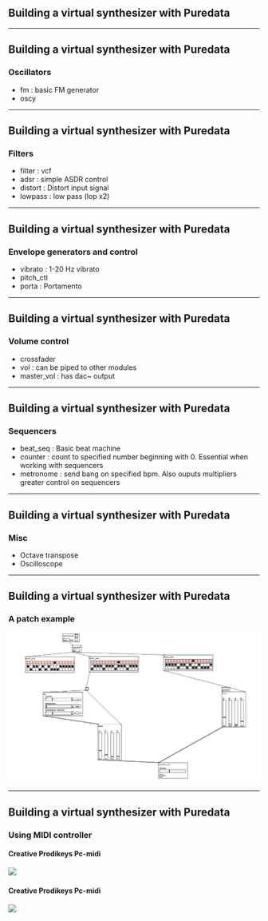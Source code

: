 ## Building a virtual synthesizer with Puredata

---
## Building a virtual synthesizer with Puredata
### Oscillators
* fm : basic FM generator
* oscy

---
## Building a virtual synthesizer with Puredata
### Filters
* filter : vcf
* adsr : simple ASDR control
* distort : Distort input signal
* lowpass : low pass (lop x2)

---
## Building a virtual synthesizer with Puredata
### Envelope generators and control
* vibrato : 1-20 Hz vibrato
* pitch_ctl
* porta : Portamento


---

## Building a virtual synthesizer with Puredata
### Volume control
* crossfader
* vol : can be piped to other modules
* master_vol : has dac~ output

---

## Building a virtual synthesizer with Puredata
### Sequencers
* beat_seq : Basic beat machine
* counter : count to specified number beginning with 0. Essential when working with sequencers
* metronome : send bang on specified bpm. Also ouputs multipliers greater control on sequencers

---

## Building a virtual synthesizer with Puredata
### Misc

* Octave transpose
* Oscilloscope


---

## Building a virtual synthesizer with Puredata
### A patch example 

![My sample patch image](patch_example.PNG)

---

## Building a virtual synthesizer with Puredata
### Using MIDI controller
#### Creative Prodikeys Pc-midi  
![](http://ecx.images-amazon.com/images/I/41HWE1F0EAL._SY300_.jpg) 
#### Creative Prodikeys Pc-midi  
![](http://ecx.images-amazon.com/images/I/41DxzKUsU8L.jpg)


